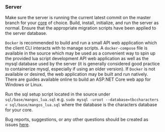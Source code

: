 ### Server

Make sure the server is running the current latest commit on the master branch for your [core](cores) of choice. Build, install, initialize, and run the server as normal. Ensure that the appropriate migration scripts have been applied to the server database.

`Docker` is recommended to build and run a small API web application which the client CLI interacts with to manage scripts. A `docker-compose` file is available in the source which may be used as a convenient way to spin up the provided lua script development API web application as well as the mysql database used by the server (it is generally considered good practice to containerize mysql, especially if using an older version). If `Docker` is not available or desired, the web application may be built and run natively. There are guides available online to build an ASP.NET Core web app for Windows or Linux.

Run the sql setup script located in the source under `sql/base/mangos_lua.sql` e.g. `sudo mysql -uroot --database=tbccharacters < sql/base/mangos_lua.sql` where the database is the characters database for your core.

Bug reports, suggestions, or any other questions should be created as issues [here](https://github.com/nate123456/mangos-lua/issues).

